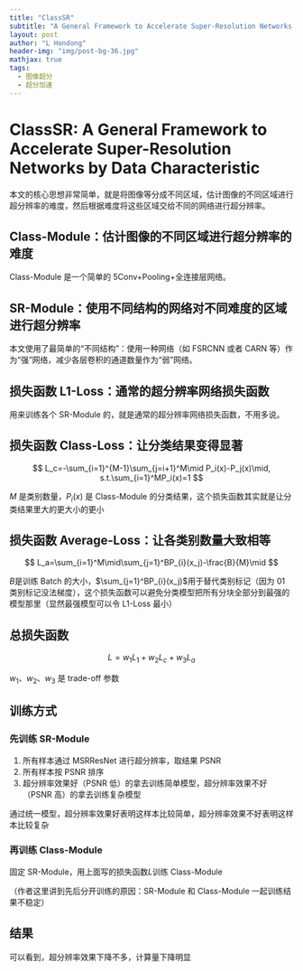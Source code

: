```yaml
---
title: "ClassSR"
subtitle: "A General Framework to Accelerate Super-Resolution Networks by Data Characteristic"
layout: post
author: "L Hondong"
header-img: "img/post-bg-36.jpg"
mathjax: true
tags:
  - 图像超分
  - 超分加速
---
```


# ClassSR: A General Framework to Accelerate Super-Resolution Networks by Data Characteristic

本文的核心思想非常简单，就是将图像等分成不同区域，估计图像的不同区域进行超分辨率的难度，然后根据难度将这些区域交给不同的网络进行超分辨率。

## Class-Module：估计图像的不同区域进行超分辨率的难度

Class-Module 是一个简单的 5Conv+Pooling+全连接层网络。

## SR-Module：使用不同结构的网络对不同难度的区域进行超分辨率

本文使用了最简单的“不同结构”：使用一种网络（如 FSRCNN 或者 CARN 等）作为“强”网络，减少各层卷积的通道数量作为“弱”网络。

## 损失函数 L1-Loss：通常的超分辨率网络损失函数

用来训练各个 SR-Module 的，就是通常的超分辨率网络损失函数，不用多说。

## 损失函数 Class-Loss：让分类结果变得显著

$$
L_c=-\sum_{i=1}^{M-1}\sum_{j=i+1}^M\mid P_i(x)-P_j(x)\mid, s.t.\sum_{i=1}^MP_i(x)=1
$$

$M$ 是类别数量，$P_i(x)$ 是 Class-Module 的分类结果，这个损失函数其实就是让分类结果里大的更大小的更小

## 损失函数 Average-Loss：让各类别数量大致相等

$$
L_a=\sum_{i=1}^M\mid\sum_{j=1}^BP_{i}(x_j)-\frac{B}{M}\mid
$$

$B$是训练 Batch 的大小，$\sum_{j=1}^BP_{i}(x_j)$用于替代类别标记（因为 01 类别标记没法梯度），这个损失函数可以避免分类模型把所有分块全部分到最强的模型那里（显然最强模型可以令 L1-Loss 最小）

## 总损失函数

$$
L=w_1L_1+w_2L_c+w_3L_a
$$

$w_1$、$w_2$、$w_3$ 是 trade-off 参数

## 训练方式

### 先训练 SR-Module

1. 所有样本通过 MSRResNet 进行超分辨率，取结果 PSNR
2. 所有样本按 PSNR 排序
3. 超分辨率效果好（PSNR 低）的拿去训练简单模型，超分辨率效果不好（PSNR 高）的拿去训练复杂模型

通过统一模型，超分辨率效果好表明这样本比较简单，超分辨率效果不好表明这样本比较复杂

### 再训练 Class-Module

固定 SR-Module，用上面写的损失函数$L$训练 Class-Module

（作者这里讲到先后分开训练的原因：SR-Module 和 Class-Module 一起训练结果不稳定）

## 结果

可以看到，超分辨率效果下降不多，计算量下降明显
